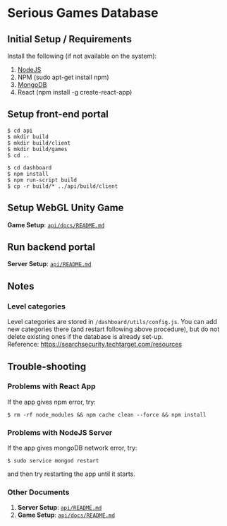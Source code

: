 # Serious Games Database

## Initial Setup / Requirements
Install the following (if not available on the system):
1. [NodeJS](https://nodejs.org/en/download/package-manager/)
2. NPM (sudo apt-get install npm)
3. [MongoDB](https://docs.mongodb.com/manual/tutorial/install-mongodb-on-ubuntu/)
4. React (npm install -g create-react-app)


## Setup front-end portal
```
$ cd api
$ mkdir build
$ mkdir build/client
$ mkdir build/games
$ cd ..
```
```
$ cd dashboard
$ npm install
$ npm run-script build
$ cp -r build/* ../api/build/client
```

## Setup WebGL Unity Game
**Game Setup**: [`api/docs/README.md`](api/docs/README.md)


## Run backend portal
**Server Setup**: [`api/README.md`](api/README.md)


## Notes

### Level categories
Level categories are stored in `/dashboard/utils/config.js`. You can add new categories there (and restart following above procedure), but do not delete existing ones if the database is already set-up.  
Reference: https://searchsecurity.techtarget.com/resources  


## Trouble-shooting
### Problems with React App
If the app gives npm error, try:  
```
$ rm -rf node_modules && npm cache clean --force && npm install
```

### Problems with NodeJS Server
If the app gives mongoDB network error, try:
```
$ sudo service mongod restart
```
and then try restarting the app until it starts.

### Other Documents
1. **Server Setup**: [`api/README.md`](api/README.md) 
2. **Game Setup**: [`api/docs/README.md`](api/docs/README.md)
